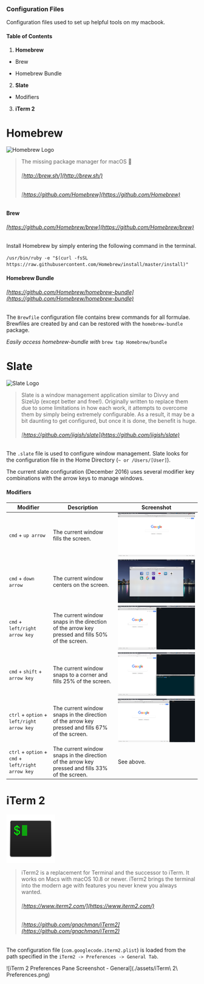 ### Configuration Files
Configuration files used to set up helpful tools on my macbook.

#### Table of Contents
1. __Homebrew__
  * Brew
  - Homebrew Bundle
2.  __Slate__
  - Modifiers
3. __iTerm 2__

# Homebrew
![Homebrew Logo](https://avatars2.githubusercontent.com/u/1503512?v=3&s=200)

> The missing package manager for macOS :beer:
> ###### [http://brew.sh/](http://brew.sh/)
> ###### [https://github.com/Homebrew](https://github.com/Homebrew)

#### Brew
###### [https://github.com/Homebrew/brew](https://github.com/Homebrew/brew)
Install Homebrew by simply entering the following command in the terminal.

`/usr/bin/ruby -e "$(curl -fsSL https://raw.githubusercontent.com/Homebrew/install/master/install)"`

#### Homebrew Bundle
###### [https://github.com/Homebrew/homebrew-bundle](https://github.com/Homebrew/homebrew-bundle)

The `Brewfile` configuration file contains brew commands for all formulae. Brewfiles are created by and can be restored with the `homebrew-bundle` package.

*Easily access homebrew-bundle with* `brew tap Homebrew/bundle`

# Slate
![Slate Logo](https://github.com/jigish/slate/blob/master/icons/IMG/icon_128.png)

> Slate is a window management application similar to Divvy and SizeUp (except better and free!). Originally written to replace them due to some limitations in how each work, it attempts to overcome them by simply being extremely configurable. As a result, it may be a bit daunting to get configured, but once it is done, the benefit is huge.
> ###### [https://github.com/jigish/slate](https://github.com/jigish/slate)



The `.slate` file is used to configure window management. Slate looks for the configuration file in the Home Directory (`~ or /Users/[User]`).

The current slate configuration (December 2016) uses several modifier key combinations with the arrow keys to manage windows.

#### Modifiers

| Modifier | Description | Screenshot |
|---|---|---|
| `cmd` + `up arrow` | The current window fills the screen. | ![100% Window Snap Example](./assets/Slate/Slate_FullScreen.png) |
| `cmd` + `down arrow` | The current window centers on the screen. | ![Centered Window Snap Example](./assets/Slate/Slate_Centered.png) |
| `cmd` + `left/right arrow key` | The current window snaps in the direction of the arrow key pressed and fills 50% of the screen. | ![50% Window Snap Example](./assets/Slate/Slate_5050.png) |
| `cmd` + `shift` + `arrow key` | The current window snaps to a corner and fills 25% of the screen. | ![25% Window Snap Example](./assets/Slate/Slate_502525.png) |
| `ctrl` + `option` + `left/right arrow key` | The current window snaps in the direction of the arrow key pressed and fills 67% of the screen. | ![67% Window Snap Example](./assets/Slate/Slate_6633.png) |
| `ctrl` + `option` + `cmd` + `left/right arrow key` | The current window snaps in the direction of the arrow key pressed and fills 33% of the screen. | See above. |

# iTerm 2
![iTerm 2 Icon](https://github.com/gnachman/iTerm2/blob/master/Media.xcassets/AppIcon.appiconset/icon_128x128.png)

> iTerm2 is a replacement for Terminal and the successor to iTerm. It works on Macs with macOS 10.8 or newer. iTerm2 brings the terminal into the modern age with features you never knew you always wanted.
> ###### [https://www.iterm2.com/](https://www.iterm2.com/)
> ###### [https://github.com/gnachman/iTerm2](https://github.com/gnachman/iTerm2)


The configuration file (`com.googlecode.iterm2.plist`) is loaded from the path specified in the `iTerm2 -> Preferences -> General Tab`.

![iTerm 2 Preferences Pane Screenshot - General](./assets/iTerm\ 2\ Preferences.png)
